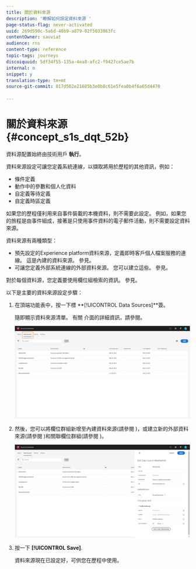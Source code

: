 ```yaml
---
title: 關於資料來源
description: '瞭解如何設定資料來源 '
page-status-flag: never-activated
uuid: 269d590c-5a6d-40b9-a879-02f5033863fc
contentOwner: sauviat
audience: rns
content-type: reference
topic-tags: journeys
discoiquuid: 5df34f55-135a-4ea8-afc2-f9427ce5ae7b
internal: n
snippet: y
translation-type: tm+mt
source-git-commit: 017d502e21605b3e0b8c61e5fea0b4f6a65d4470

---
```



# 關於資料來源 {#concept_s1s_dqt_52b}

資料源配置始終由技術用戶 **執行**。

資料來源設定可讓您定義系統連線，以擷取將用於歷程的其他資訊，例如：

* 條件定義
* 動作中的參數和個人化資料
* 自定義等待定義
* 自定義時區定義

如果您的歷程僅利用來自事件裝載的本機資料，則不需要此設定。 例如，如果您的旅程是由事件組成，接著是只使用事件資料的電子郵件活動，則不需要設定資料來源。

資料來源有兩種類型：

* 預先設定的Experience platform資料來源，定義即時客戶個人檔案服務的連線。 這是內建的資料來源。 參見[](../datasource/adobe-experience-platform-data-source.md)。
* 可讓您定義外部系統連線的外部資料來源。 您可以建立這些。 參見[](../datasource/external-data-sources.md)。

對於每個資料源，您定義要使用欄位組檢索的資訊。 參見[](../datasource/field-groups.md)。

以下是主要的資料來源設定步驟：

1. 在頂端功能表中，按一下標 **[!UICONTROL Data Sources]**簽。

   隨即顯示資料來源清單。 有關 [](../about/user-interface.md) 介面的詳細資訊，請參閱。

   ![](../assets/journey18.png)

1. 然後，您可以將欄位群組新增至內建資料來源(請參閱 [](../datasource/adobe-experience-platform-data-source.md))，或建立新的外部資料來源(請參閱 [](../datasource/external-data-sources.md))和關聯欄位群組(請參閱 [](../datasource/field-groups.md))。

   ![](../assets/journey23.png)

1. 按一下 **[!UICONTROL Save]**.

   資料來源現在已設定好，可供您在歷程中使用。

